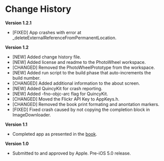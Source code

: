# Change History

**Version 1.2.1**

   * [FIXED] App crashes with error at _deleteExternalReferenceFromPermanentLocation. 

**Version 1.2**

   * [NEW] Added change history file.
   * [NEW] Added license and readme to the PhotoWheel workspace.
   * [CHANGED] Removed the PhotoWheelPrototype from the workspace.
   * [NEW] Added run script to the build phase that auto-increments the build number.
   * [CHANGED] Added additional information to the about screen.
   * [NEW] Added QuincyKit for crash reporting.
   * [NEW] Added -fno-objc-arc flag for QuincyKit.
   * [CHANGED] Moved the Flickr API Key to AppKeys.h.
   * [CHANGED] Removed the book print formating and anontation markers.
   * [FIXED] Fixed crash caused by not copying the completion block in ImageDownloader.

**Version 1.1**

   * Completed app as presented in the [book][1].

**Version 1.0**

   * Submitted to and approved by Apple. Pre-iOS 5.0 release.
   
   [1]: http://learnipadprogramming.com/

